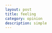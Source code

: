 ```yaml
---
layout: post
title: feeling
category: opinion
description: simple
---
```


[Xiaokai]:    http://xiaokai-wang.github.io  "Xiaokai Wang"
